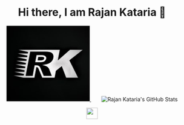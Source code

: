 <h1 align="center">Hi there, I am Rajan Kataria 👋</h1>


<p align="center">
  <a href=# target="_blank"><img src="https://github.com/rajan1199/rajan1199/blob/main/m.jpg" height="200" width="220"> </a>&nbsp;&nbsp;&nbsp;&nbsp;&nbsp;&nbsp;
  <img src="https://github-readme-stats.vercel.app/api?username=rajan1199&show_icons=true" alt="Rajan Kataria's GitHub Stats">
</p>

<p align="center">
  <a href="https://www.linkedin.com/in/rajan1199/" target="_blank"><img src="https://cdn.jsdelivr.net/npm/simple-icons@3.0.1/icons/linkedin.svg" height="30" width="30"></a>
</p>



<!--
**rajan1199/rajan1199** is a ✨ _special_ ✨ repository because its `README.md` (this file) appears on your GitHub profile.

Here are some ideas to get you started:

- 🔭 I’m currently working on ...
- 🌱 I’m currently learning ...
- 👯 I’m looking to collaborate on ...
- 🤔 I’m looking for help with ...
- 💬 Ask me about ...
- 📫 How to reach me: ...
- 😄 Pronouns: ...
- ⚡ Fun fact: ...
-->



